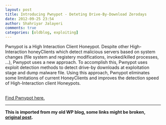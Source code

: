 ```yaml
---
layout: post
title: Introducing Pwnypot - Deteting Drive-By-Download Zerodays
date: 2012-09-25 23:54
author: Shahriyar Jalayeri
comments: true
categories: [oldblog, exploiting]
---
```


Pwnypot is a High Interaction Client Honeypot. Despite other High-Interaction honeyClients which detect malicious servers based on system changes (file system and registery modifications, invoked/killed processes, …), Pwnypot uses a new approach. To accomplish this, Pwnypot uses exploit detection methods to detect drive-by downloads at exploitation stage and dump malware file. Using this approach, Pwnypot eliminates some limitations of current HoneyClients and improves the detection speed of High-Interaction client Honeypots.

<br><a href="https://gitlab.com/shahjal/pwnypot" target="_blank">Find Pwnypot here.</a>
</div>

---

<p><strong>This is imported from my old WP blog, some links might be broken, <a href="https://repret.wordpress.com/2012/09/25/introducing-mcedp-honeyclient/">original post</a>.</strong></p>
